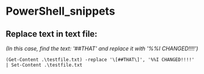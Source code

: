 # PowerShell_snippets

## Replace text in text file:
*(In this case, find the text: '##THAT' and replace it with '%%I CHANGED!!!!')*

`(Get-Content .\testfile.txt) -replace '\[##THAT\]', '%%I CHANGED!!!!' | Set-Content .\testfile.txt`
